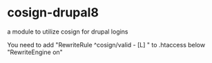 # cosign-drupal8
a module to utilize cosign for drupal logins

You need to add "RewriteRule ^cosign/valid - [L] " to .htaccess below "RewriteEngine on"


